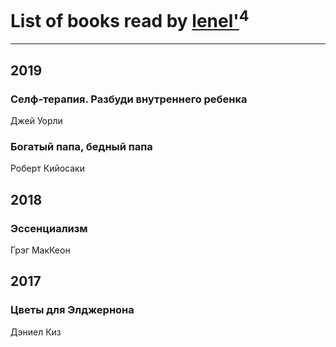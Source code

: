 # List of books read by [lenel'](http://vk.com/id30791168)<sup>4</sup>
---

## 2019

### Селф-терапия. Разбуди внутреннего ребенка
Джей Уорли


### Богатый папа, бедный папа
Роберт Кийосаки



## 2018

### Эссенциализм
Грэг МакКеон



## 2017

### Цветы для Элджернона
Дэниел Киз



